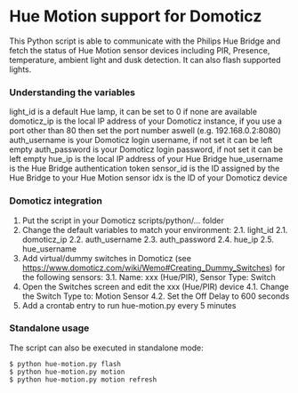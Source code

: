 # Hue Motion support for Domoticz
This Python script is able to communicate with the Philips Hue Bridge and fetch the status of Hue Motion sensor devices including PIR, Presence, temperature, ambient light and dusk detection. It can also flash supported lights.

### Understanding the variables ###

light_id is a default Hue lamp, it can be set to 0 if none are available
domoticz_ip is the local IP address of your Domoticz instance, if you use a port other than 80 then set the port number aswell (e.g. 192.168.0.2:8080)
auth_username is your Domoticz login username, if not set it can be left empty
auth_password is your Domoticz login password, if not set it can be left empty
hue_ip is the local IP address of your Hue Bridge
hue_username is the Hue Bridge authentication token
sensor_id is the ID assigned by the Hue Bridge to your Hue Motion sensor
idx is the ID of your Domoticz device

### Domoticz integration ###

1. Put the script in your Domoticz scripts/python/... folder
2. Change the default variables to match your environment:
2.1. light_id
2.1. domoticz_ip
2.2. auth_username
2.3. auth_password
2.4. hue_ip
2.5. hue_username
3. Add virtual/dummy switches in Domoticz (see https://www.domoticz.com/wiki/Wemo#Creating_Dummy_Switches) for the following sensors:
3.1. Name: xxx (Hue/PIR), Sensor Type: Switch
4. Open the Switches screen and edit the xxx (Hue/PIR) device
4.1. Change the Switch Type to: Motion Sensor
4.2. Set the Off Delay to 600 seconds
5. Add a crontab entry to run hue-motion.py every 5 minutes

### Standalone usage ###

The script can also be executed in standalone mode: 

    $ python hue-motion.py flash
    $ python hue-motion.py motion
    $ python hue-motion.py motion refresh